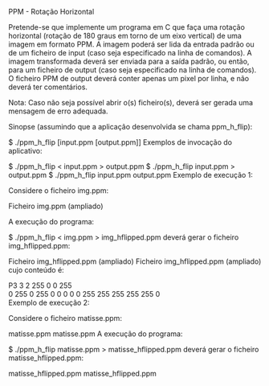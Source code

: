 PPM - Rotação Horizontal

Pretende-se que implemente um programa em C que faça uma rotação horizontal (rotação de 180 graus em torno de um eixo vertical) de uma imagem em formato PPM. A imagem poderá ser lida da entrada padrão ou de um ficheiro de input (caso seja especificado na linha de comandos). A imagem transformada deverá ser enviada para a saída padrão, ou então, para um ficheiro de output (caso seja especificado na linha de comandos). O ficheiro PPM de output deverá conter apenas um pixel por linha, e não deverá ter comentários.

Nota: Caso não seja possível abrir o(s) ficheiro(s), deverá ser gerada uma mensagem de erro adequada.

Sinopse (assumindo que a aplicação desenvolvida se chama ppm_h_flip):

$ ./ppm_h_flip [input.ppm [output.ppm]]
Exemplos de invocação do aplicativo:

$ ./ppm_h_flip < input.ppm > output.ppm
$ ./ppm_h_flip input.ppm > output.ppm
$ ./ppm_h_flip input.ppm output.ppm
Exemplo de execução 1:

Considere o ficheiro img.ppm:

  Ficheiro img.ppm (ampliado)

A execução do programa:

$ ./ppm_h_flip < img.ppm > img_hflipped.ppm
deverá gerar o ficheiro img_hflipped.ppm:

 

Ficheiro img_hflipped.ppm (ampliado)
Ficheiro img_hflipped.ppm (ampliado)
cujo conteúdo é:

P3
3 2
255
  0   0 255  
  0 255   0 
255   0   0 
  0   0   0 
255 255 255 
255 255   0  
Exemplo de execução 2:

Considere o ficheiro matisse.ppm:

matisse.ppm
matisse.ppm
A execução do programa:

$ ./ppm_h_flip matisse.ppm > matisse_hflipped.ppm
deverá gerar o ficheiro matisse_hflipped.ppm:

 

matisse_hflipped.ppm
matisse_hflipped.ppm